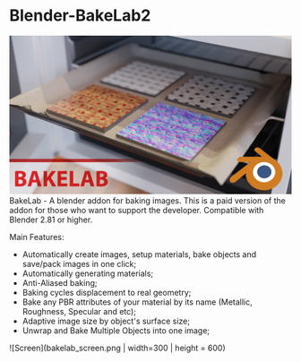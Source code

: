 # Blender-BakeLab2
![Thumbnail](bakelab_thumbnail_text_logo_small.jpg)
BakeLab - A blender addon for baking images.
This is a paid version of the addon for those who want to support the developer.
Compatible with Blender 2.81 or higher.

Main Features:
* Automatically create images, setup materials, bake objects and save/pack images in one click;
* Automatically generating materials;
* Anti-Aliased baking;
* Baking cycles displacement to real geometry;
* Bake any PBR attributes of your material by its name (Metallic, Roughness, Specular and etc);
* Adaptive image size by object's surface size;
* Unwrap and Bake Multiple Objects into one image;

![Screen](bakelab_screen.png | width=300 | height = 600)

